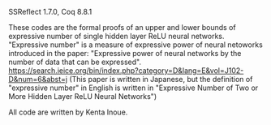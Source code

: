 SSReflect 1.7.0,
Coq 8.8.1

These codes are the formal proofs of an upper and lower bounds of expressive number of single hidden layer ReLU neural networks.
"Expressive number" is a measure of expressive power of neural netoworks introduced in the paper:
"Expressive power of neural networks by the number of data that can be expressed".
https://search.ieice.org/bin/index.php?category=D&lang=E&vol=J102-D&num=6&abst=j
(This paper is written in Japanese, but the definition of "expressive number" in English is written in "Expressive Number of Two or More Hidden Layer ReLU Neural Networks")


All code are written by Kenta Inoue.
